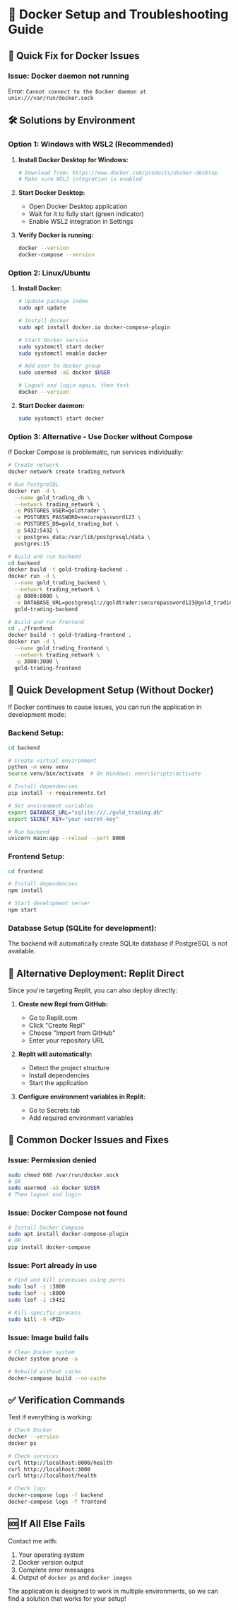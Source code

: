 # 🐳 Docker Setup and Troubleshooting Guide

## 🚨 Quick Fix for Docker Issues

### **Issue: Docker daemon not running**
Error: `Cannot connect to the Docker daemon at unix:///var/run/docker.sock`

## 🛠️ **Solutions by Environment**

### **Option 1: Windows with WSL2 (Recommended)**

1. **Install Docker Desktop for Windows:**
   ```bash
   # Download from: https://www.docker.com/products/docker-desktop
   # Make sure WSL2 integration is enabled
   ```

2. **Start Docker Desktop:**
   - Open Docker Desktop application
   - Wait for it to fully start (green indicator)
   - Enable WSL2 integration in Settings

3. **Verify Docker is running:**
   ```bash
   docker --version
   docker-compose --version
   ```

### **Option 2: Linux/Ubuntu**

1. **Install Docker:**
   ```bash
   # Update package index
   sudo apt update
   
   # Install Docker
   sudo apt install docker.io docker-compose-plugin
   
   # Start Docker service
   sudo systemctl start docker
   sudo systemctl enable docker
   
   # Add user to docker group
   sudo usermod -aG docker $USER
   
   # Logout and login again, then test
   docker --version
   ```

2. **Start Docker daemon:**
   ```bash
   sudo systemctl start docker
   ```

### **Option 3: Alternative - Use Docker without Compose**

If Docker Compose is problematic, run services individually:

```bash
# Create network
docker network create trading_network

# Run PostgreSQL
docker run -d \
  --name gold_trading_db \
  --network trading_network \
  -e POSTGRES_USER=goldtrader \
  -e POSTGRES_PASSWORD=securepassword123 \
  -e POSTGRES_DB=gold_trading_bot \
  -p 5432:5432 \
  -v postgres_data:/var/lib/postgresql/data \
  postgres:15

# Build and run backend
cd backend
docker build -t gold-trading-backend .
docker run -d \
  --name gold_trading_backend \
  --network trading_network \
  -p 8000:8000 \
  -e DATABASE_URL=postgresql://goldtrader:securepassword123@gold_trading_db:5432/gold_trading_bot \
  gold-trading-backend

# Build and run frontend
cd ../frontend
docker build -t gold-trading-frontend .
docker run -d \
  --name gold_trading_frontend \
  --network trading_network \
  -p 3000:3000 \
  gold-trading-frontend
```

## 🏃 **Quick Development Setup (Without Docker)**

If Docker continues to cause issues, you can run the application in development mode:

### **Backend Setup:**
```bash
cd backend

# Create virtual environment
python -m venv venv
source venv/bin/activate  # On Windows: venv\Scripts\activate

# Install dependencies
pip install -r requirements.txt

# Set environment variables
export DATABASE_URL="sqlite:///./gold_trading.db"
export SECRET_KEY="your-secret-key"

# Run backend
uvicorn main:app --reload --port 8000
```

### **Frontend Setup:**
```bash
cd frontend

# Install dependencies
npm install

# Start development server
npm start
```

### **Database Setup (SQLite for development):**
The backend will automatically create SQLite database if PostgreSQL is not available.

## 🔄 **Alternative Deployment: Replit Direct**

Since you're targeting Replit, you can also deploy directly:

1. **Create new Repl from GitHub:**
   - Go to Replit.com
   - Click "Create Repl"
   - Choose "Import from GitHub"
   - Enter your repository URL

2. **Replit will automatically:**
   - Detect the project structure
   - Install dependencies
   - Start the application

3. **Configure environment variables in Replit:**
   - Go to Secrets tab
   - Add required environment variables

## 🐛 **Common Docker Issues and Fixes**

### **Issue: Permission denied**
```bash
sudo chmod 666 /var/run/docker.sock
# OR
sudo usermod -aG docker $USER
# Then logout and login
```

### **Issue: Docker Compose not found**
```bash
# Install Docker Compose
sudo apt install docker-compose-plugin
# OR
pip install docker-compose
```

### **Issue: Port already in use**
```bash
# Find and kill processes using ports
sudo lsof -i :3000
sudo lsof -i :8000
sudo lsof -i :5432

# Kill specific process
sudo kill -9 <PID>
```

### **Issue: Image build fails**
```bash
# Clean Docker system
docker system prune -a

# Rebuild without cache
docker-compose build --no-cache
```

## ✅ **Verification Commands**

Test if everything is working:

```bash
# Check Docker
docker --version
docker ps

# Check services
curl http://localhost:8000/health
curl http://localhost:3000
curl http://localhost/health

# Check logs
docker-compose logs -f backend
docker-compose logs -f frontend
```

## 🆘 **If All Else Fails**

Contact me with:
1. Your operating system
2. Docker version output
3. Complete error messages
4. Output of `docker ps` and `docker images`

The application is designed to work in multiple environments, so we can find a solution that works for your setup!